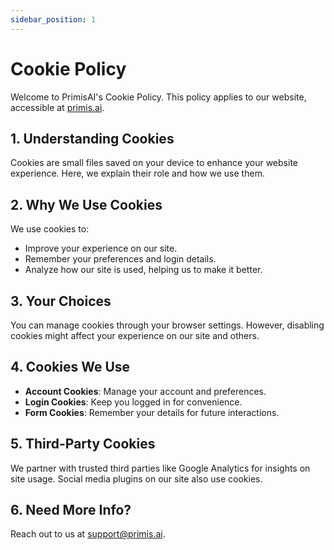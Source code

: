 ```yaml
---
sidebar_position: 1
---
```


# Cookie Policy

Welcome to PrimisAI's Cookie Policy. This policy applies to our website, accessible at [primis.ai](https://primis.ai).

## 1. Understanding Cookies

Cookies are small files saved on your device to enhance your website experience. Here, we explain their role and how we use them.

## 2. Why We Use Cookies

We use cookies to:
- Improve your experience on our site.
- Remember your preferences and login details.
- Analyze how our site is used, helping us to make it better.

## 3. Your Choices

You can manage cookies through your browser settings. However, disabling cookies might affect your experience on our site and others.

## 4. Cookies We Use

- **Account Cookies**: Manage your account and preferences.
- **Login Cookies**: Keep you logged in for convenience.
- **Form Cookies**: Remember your details for future interactions.

## 5. Third-Party Cookies

We partner with trusted third parties like Google Analytics for insights on site usage. Social media plugins on our site also use cookies.

## 6. Need More Info?

Reach out to us at [support@primis.ai](mailto:support@primis.ai).